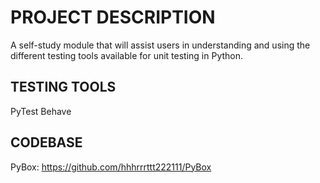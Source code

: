 # PROJECT DESCRIPTION

A self-study module that will assist users in understanding and using the different testing tools available for unit testing in Python.

## TESTING TOOLS

PyTest
Behave

## CODEBASE

PyBox: https://github.com/hhhrrrttt222111/PyBox 